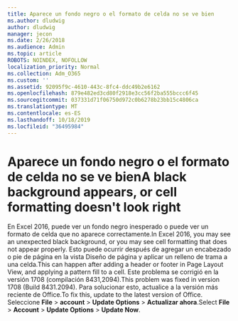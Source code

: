 ```yaml
---
title: Aparece un fondo negro o el formato de celda no se ve bien
ms.author: dludwig
author: dludwig
manager: jecon
ms.date: 2/26/2018
ms.audience: Admin
ms.topic: article
ROBOTS: NOINDEX, NOFOLLOW
localization_priority: Normal
ms.collection: Adm_O365
ms.custom: ''
ms.assetid: 92095f9c-4610-443c-8fc4-ddc49b2e6162
ms.openlocfilehash: 879e482ed3cd80f2918e3cc56f2ba555bccc6f45
ms.sourcegitcommit: 037331d71f06750d972c0b6278b23bb15c4806ca
ms.translationtype: MT
ms.contentlocale: es-ES
ms.lasthandoff: 10/18/2019
ms.locfileid: "36495984"
---
```

# <a name="a-black-background-appears-or-cell-formatting-doesnt-look-right"></a><span data-ttu-id="54e3c-102">Aparece un fondo negro o el formato de celda no se ve bien</span><span class="sxs-lookup"><span data-stu-id="54e3c-102">A black background appears, or cell formatting doesn't look right</span></span>

<span data-ttu-id="54e3c-103">En Excel 2016, puede ver un fondo negro inesperado o puede ver un formato de celda que no aparece correctamente.</span><span class="sxs-lookup"><span data-stu-id="54e3c-103">In Excel 2016, you may see an unexpected black background, or you may see cell formatting that does not appear properly.</span></span> <span data-ttu-id="54e3c-104">Esto puede ocurrir después de agregar un encabezado o pie de página en la vista Diseño de página y aplicar un relleno de trama a una celda.</span><span class="sxs-lookup"><span data-stu-id="54e3c-104">This can happen after adding a header or footer in Page Layout View, and applying a pattern fill to a cell.</span></span> <span data-ttu-id="54e3c-105">Este problema se corrigió en la versión 1708 (compilación 8431,2094).</span><span class="sxs-lookup"><span data-stu-id="54e3c-105">This problem was fixed in version 1708 (Build 8431.2094).</span></span> <span data-ttu-id="54e3c-106">Para solucionar esto, actualice a la versión más reciente de Office.</span><span class="sxs-lookup"><span data-stu-id="54e3c-106">To fix this, update to the latest version of Office.</span></span> <span data-ttu-id="54e3c-107">Seleccione **File** \> **account** \> **Update Options** \> **Actualizar ahora**.</span><span class="sxs-lookup"><span data-stu-id="54e3c-107">Select **File** \> **Account** \> **Update Options** \> **Update Now**.</span></span>
  

